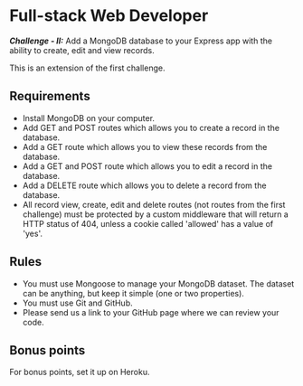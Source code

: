 # Full-stack Web Developer

__*Challenge - II:*__ Add a MongoDB database to your Express app with the ability to create, edit and view records.

This is an extension of the first challenge.

## Requirements

- Install MongoDB on your computer.
- Add GET and POST routes which allows you to create a record in the database.
- Add a GET route which allows you to view these records from the database.
- Add a GET and POST route which allows you to edit a record in the database.
- Add a DELETE route which allows you to delete a record from the database.
- All record view, create, edit and delete routes (not routes from the first challenge) must be protected by a custom middleware that will return a HTTP status of 404, unless a cookie called 'allowed' has a value of 'yes'.

## Rules

- You must use Mongoose to manage your MongoDB dataset. The dataset can be anything, but keep it simple (one or two properties).
- You must use Git and GitHub.
- Please send us a link to your GitHub page where we can review your code.

## Bonus points

For bonus points, set it up on Heroku.

